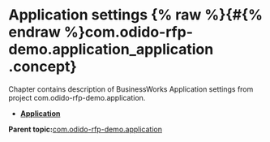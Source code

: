 # Application settings {% raw %}{#{% endraw %}com.odido-rfp-demo.application_application .concept}

Chapter contains description of BusinessWorks Application settings from project com.odido-rfp-demo.application.

-   **[Application](../../../projects/com.odido-rfp-demo.application/META-INF/TIBCO.application.md)**  


**Parent topic:**[com.odido-rfp-demo.application](../../../projects/com.odido-rfp-demo.application/com.odido-rfp-demo.application.md)

